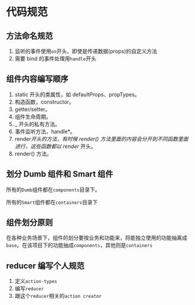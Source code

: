# 代码规范

## 方法命名规范

1.  监听的事件使用`on`开头、即使是传递数据(props)的自定义方法
2.  需要 bind 的事件处理用`handle`开头

## 组件内容编写顺序

1.  static 开头的类属性，如 defaultProps、propTypes。
2.  构造函数，constructor。
3.  getter/setter。
4.  组件生命周期。
5.  \_ 开头的私有方法。
6.  事件监听方法，handle\*。
7.  render*开头的方法，有时候 render() 方法里面的内容会分开到不同函数里面进行，这些函数都以 render* 开头。
8.  render() 方法。

## 划分 Dumb 组件和 Smart 组件

所有的`Dumb`组件都在`components`目录下。

所有的`Smart`组件都在`containers`目录下

## 组件划分原则

在各种业务场景下，组件的划分要按业务和功能来，将能独立使用的功能抽离成`base`。在该项目下的功能抽成`components`，其他则是`containers`

## reducer 编写个人规范

1.  定义`action-types`
2.  编写`reducer`
3.  跟这个`reducer`相关的`action creator`
